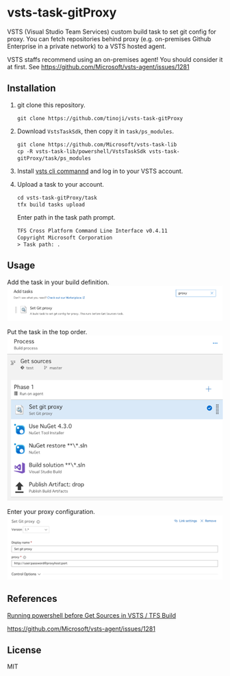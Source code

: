 # vsts-task-gitProxy
VSTS (Visual Studio Team Services) custom build task to set git config for proxy. You can fetch repositories behind proxy (e.g. on-premises Github Enterprise in a private network) to a VSTS hosted agent.

VSTS staffs recommend using an on-premises agent! You should consider it at first. See https://github.com/Microsoft/vsts-agent/issues/1281


## Installation
1. git clone this repository.
    ```
    git clone https://github.com/tinoji/vsts-task-gitProxy
    ```

1. Download `VstsTaskSdk`, then copy it in `task/ps_modules`.
    ```
    git clone https://github.com/Microsoft/vsts-task-lib
    cp -R vsts-task-lib/powershell/VstsTaskSdk vsts-task-gitProxy/task/ps_modules
    ```

1. Install [vsts cli commannd](https://github.com/Microsoft/tfs-cli) and log in to your VSTS account.

1. Upload a task to your account.
    ```
    cd vsts-task-gitProxy/task
    tfx build tasks upload
    ```
    Enter path in the task path prompt.
    ```
    TFS Cross Platform Command Line Interface v0.4.11
    Copyright Microsoft Corporation
    > Task path: .
    ```


## Usage
Add the task in your build definition.  
![add_task](https://github.com/tinoji/vsts-task-gitProxy/blob/images/images/add_task.png)

Put the task in the top order.  
![order](https://github.com/tinoji/vsts-task-gitProxy/blob/images/images/order.png)

Enter your proxy configuration.   
![configuration](https://github.com/tinoji/vsts-task-gitProxy/blob/images/images/configuration.png)


## References
[Running powershell before Get Sources in VSTS / TFS Build](http://www.codewrecks.com/blog/index.php/2017/06/10/running-powershell-before-get-sources-in-vsts-tfs-build/)

https://github.com/Microsoft/vsts-agent/issues/1281

## License
MIT
